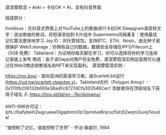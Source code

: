 谟涅摩叙涅 = Anki + 卡拉OK + AI，具有抖音界面

组成部分：

Invidious：在抖音式界面上对YouTube上的歌曲进行卡拉OK
Deepgram语音转文字：说出歌曲的歌词，将短语添加到卡片组中
Supermemo间隔重复：使用最佳记忆算法更快地学习
Joy.ID：非托管钱包，支持BTC、ETH、Nostr。由无种子密钥保护
Web3.storage：你拥有自己的数据，数据安全存储在IPFS/Filecoin上 （5GB 免费）
Tableland：为证明你每天都在学习，你可以选择将你的学习连续记录链上发布
商店：由于该Dapp对用户完全免费，谟涅摩叙涅实例运营商可以通过在Web3商店销售域名和NFT来实现盈利。
谟涅摩叙涅实例：

https://roc.box/ - 面向亚洲的英语学习者。由Scarlett.bit运行 (https://ud.me/scarlett.vteacher.x)。Tableland合约（Polygon Amoy）: 0x170fb206132b693e38adFc8727dCfa303546Cec1
贡献者将在顶级域名下获得子域名 ✌️: https://hns.id/tld/xn--7bi/domains/

ANTI-996许可证：ipfs://bafybeih2wgcueael3gqdnmn3zr3pmdue6njcuz5drj52wqm2uvq7iooola/

“谁控制了记忆，谁就控制了世界” - 乔治·奥威尔, 1984